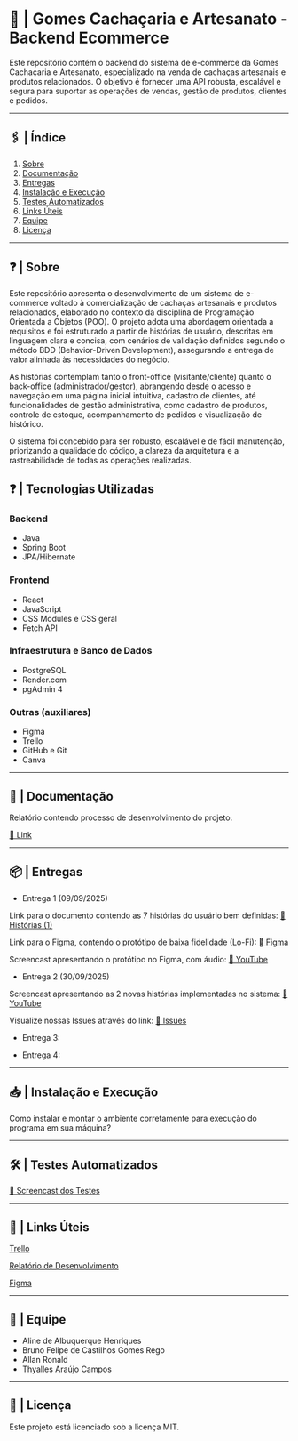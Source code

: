 # 🍺 | Gomes Cachaçaria e Artesanato - Backend Ecommerce
Este repositório contém o backend do sistema de e-commerce da Gomes Cachaçaria e Artesanato, especializado na venda de cachaças artesanais e produtos relacionados.
O objetivo é fornecer uma API robusta, escalável e segura para suportar as operações de vendas, gestão de produtos, clientes e pedidos.

***

## 🖇️ | Índice
1. [Sobre](#sobre)
3. [Documentação](#documentacao)
4. [Entregas](#entregas)
6. [Instalação e Execução](#instalacao-e-execucao)
8. [Testes Automatizados](#testes-automatizados)
9. [Links Úteis](links-uteis)
8. [Equipe](#equipe)
9. [Licença](#licenca)

***

## ❓ | Sobre
Este repositório apresenta o desenvolvimento de um sistema de e-commerce voltado à comercialização de cachaças artesanais e produtos relacionados, elaborado no contexto da disciplina de Programação Orientada a Objetos (POO). O projeto adota uma abordagem orientada a requisitos e foi estruturado a partir de histórias de usuário, descritas em linguagem clara e concisa, com cenários de validação definidos segundo o método BDD (Behavior-Driven Development), assegurando a entrega de valor alinhada às necessidades do negócio.

As histórias contemplam tanto o front-office (visitante/cliente) quanto o back-office (administrador/gestor), abrangendo desde o acesso e navegação em uma página inicial intuitiva, cadastro de clientes, até funcionalidades de gestão administrativa, como cadastro de produtos, controle de estoque, acompanhamento de pedidos e visualização de histórico.

O sistema foi concebido para ser robusto, escalável e de fácil manutenção, priorizando a qualidade do código, a clareza da arquitetura e a rastreabilidade de todas as operações realizadas.

## ❓ | Tecnologias Utilizadas
### Backend

- Java
- Spring Boot
- JPA/Hibernate

### Frontend

- React
- JavaScript
- CSS Modules e CSS geral
- Fetch API

### Infraestrutura e Banco de Dados

- PostgreSQL
- Render.com
- pgAdmin 4

### Outras (auxiliares)

- Figma
- Trello
- GitHub e Git
- Canva

***

## 📂 | Documentação
Relatório contendo processo de desenvolvimento do projeto.

[🔗 Link](https://docs.google.com/document/d/1Ib6jJTVic5LUr9_o7C9ZTKErE26WM4vBt5e1zu12kv0/edit?usp=drivesdk)

***

## 📦 | Entregas

- Entrega 1 (09/09/2025)

Link para o documento contendo as 7 histórias do usuário bem definidas: 
[🔗 Histórias (1)](https://docs.Google.com/document/d/1cIzykgxuq5qt5FsES3_m7nf8Vwc7MquvAAhUof3-0FM/edit?usp=drivesdk) 

Link para o Figma, contendo o protótipo de baixa fidelidade (Lo-Fi):
[🔗 Figma](https://www.figma.com/file/13gNLKF5izmAHEUwjIQeQN?node-id=0:1&locale=pt-br&type=design)

Screencast apresentando o protótipo no Figma, com áudio:
[🔗 YouTube](https://youtu.be/RnhhgKvjfEQ?feature=shared)


- Entrega 2 (30/09/2025)

Screencast apresentando as 2 novas histórias implementadas no sistema:
[🔗 YouTube](https://youtu.be/IB9aBqRRahI?si=VCQeWuh8S9iW1T4e)

Visualize nossas Issues através do link:
[🔗 Issues](https://github.com/aline-henriques/PROJETO-POO/issues)

- Entrega 3: 

- Entrega 4:

*** 

## 📥 | Instalação e Execução
Como instalar e montar o ambiente corretamente para execução do programa em sua máquina?

*** 

## 🛠️ | Testes Automatizados

[🔗 Screencast dos Testes](https://youtu.be)

***
 
## 🔗 | Links Úteis 

[Trello](https://trello.com/invite/b/68acb95bb432514982af6a20/ATTIc817d2314530f4f243989ed652e30f7dCAAA0488/projeto-cachacaria)

[Relatório de Desenvolvimento](https://docs.google.com/document/d/1Ib6jJTVic5LUr9_o7C9ZTKErE26WM4vBt5e1zu12kv0/edit?usp=drivesdk)

[Figma](https://www.figma.com/file/13gNLKF5izmAHEUwjIQeQN?node-id=0:1&locale=pt-br&type=design)

*** 

## 👥 | Equipe

- Aline de Albuquerque Henriques
- Bruno Felipe de Castilhos Gomes Rego
- Allan Ronald
- Thyalles Araújo Campos

***

## 📜 | Licença 

Este projeto está licenciado sob a licença MIT.

